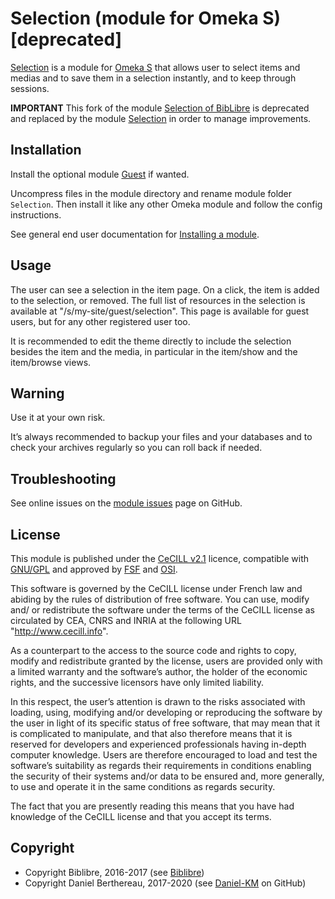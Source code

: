 Selection (module for Omeka S) [deprecated]
===========================

[Selection] is a module for [Omeka S] that allows user to select items and medias
and to save them in a selection instantly, and to keep through sessions.

**IMPORTANT**
This fork of the module [Selection of BibLibre] is deprecated and replaced by the
module [Selection] in order to manage improvements.


Installation
------------

Install the optional module [Guest] if wanted.

Uncompress files in the module directory and rename module folder `Selection`.
Then install it like any other Omeka module and follow the config instructions.

See general end user documentation for [Installing a module].


Usage
-----

The user can see a selection in the item page. On a click, the item is added to the
selection, or removed. The full list of resources in the selection is available at
"/s/my-site/guest/selection". This page is available for guest users, but for any
other registered user too.

It is recommended to edit the theme directly to include the selection besides the
item and the media, in particular in the item/show and the item/browse views.


Warning
-------

Use it at your own risk.

It’s always recommended to backup your files and your databases and to check
your archives regularly so you can roll back if needed.


Troubleshooting
---------------

See online issues on the [module issues] page on GitHub.


License
-------

This module is published under the [CeCILL v2.1] licence, compatible with
[GNU/GPL] and approved by [FSF] and [OSI].

This software is governed by the CeCILL license under French law and abiding by
the rules of distribution of free software. You can use, modify and/ or
redistribute the software under the terms of the CeCILL license as circulated by
CEA, CNRS and INRIA at the following URL "http://www.cecill.info".

As a counterpart to the access to the source code and rights to copy, modify and
redistribute granted by the license, users are provided only with a limited
warranty and the software’s author, the holder of the economic rights, and the
successive licensors have only limited liability.

In this respect, the user’s attention is drawn to the risks associated with
loading, using, modifying and/or developing or reproducing the software by the
user in light of its specific status of free software, that may mean that it is
complicated to manipulate, and that also therefore means that it is reserved for
developers and experienced professionals having in-depth computer knowledge.
Users are therefore encouraged to load and test the software’s suitability as
regards their requirements in conditions enabling the security of their systems
and/or data to be ensured and, more generally, to use and operate it in the same
conditions as regards security.

The fact that you are presently reading this means that you have had knowledge
of the CeCILL license and that you accept its terms.


Copyright
---------

* Copyright Biblibre, 2016-2017 (see [Biblibre])
* Copyright Daniel Berthereau, 2017-2020 (see [Daniel-KM] on GitHub)


[Selection]: https://github.com/Daniel-KM/Omeka-S-module-Selection
[Omeka S]: https://omeka.org/s
[Guest]: https://github.com/Daniel-KM/Omeka-S-module-Guest
[Selection of BibLibre]: https://github.com/BibLibre/Omeka-S-module-Selection
[Selection]: https://github.com/Daniel-KM/Omeka-S-module-Selection
[Installing a module]: http://dev.omeka.org/docs/s/user-manual/modules/#installing-modules
[module issues]: https://github.com/Daniel-KM/Omeka-S-module-Selection/issues
[CeCILL v2.1]: https://www.cecill.info/licences/Licence_CeCILL_V2.1-en.html
[GNU/GPL]: https://www.gnu.org/licenses/gpl-3.0.html
[FSF]: https://www.fsf.org
[OSI]: http://opensource.org
[Biblibre]: https://github.com/biblibre
[Daniel-KM]: https://github.com/Daniel-KM "Daniel Berthereau"

